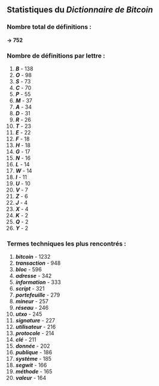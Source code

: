 ## Statistiques du *Dictionnaire de Bitcoin*

### Nombre total de définitions : 
**-> 752**

### Nombre de définitions par lettre :
1. ***B*** - 138
2. ***O*** - 98
3. ***S*** - 73
4. ***C*** - 70
5. ***P*** - 55
6. ***M*** - 37
7. ***A*** - 34
8. ***D*** - 31
9. ***R*** - 26
10. ***T*** - 23
11. ***E*** - 22
12. ***F*** - 18
13. ***H*** - 18
14. ***G*** - 17
15. ***N*** - 16
16. ***L*** - 14
17. ***W*** - 14
18. ***I*** - 11
19. ***U*** - 10
20. ***V*** - 7
21. ***Z*** - 6
22. ***J*** - 4
23. ***X*** - 4
24. ***K*** - 2
25. ***Q*** - 2
26. ***Y*** - 2

### Termes techniques les plus rencontrés :
1. ***bitcoin*** - 1232
2. ***transaction*** - 948
3. ***bloc*** - 596
4. ***adresse*** - 342
5. ***information*** - 333
6. ***script*** - 321
7. ***portefeuille*** - 279
8. ***mineur*** - 257
9. ***réseau*** - 246
10. ***utxo*** - 245
11. ***signature*** - 227
12. ***utilisateur*** - 216
13. ***protocole*** - 214
14. ***clé*** - 211
15. ***donnée*** - 202
16. ***publique*** - 186
17. ***système*** - 185
18. ***segwit*** - 166
19. ***méthode*** - 165
20. ***valeur*** - 164
